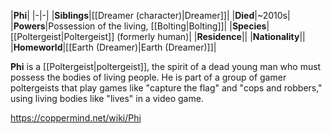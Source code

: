 |**Phi**|
|-|-|
|**Siblings**|[[Dreamer (character)\|Dreamer]]|
|**Died**|~2010s|
|**Powers**|Possession of the living, [[Bolting\|Bolting]]|
|**Species**|[[Poltergeist\|Poltergeist]] (formerly human)|
|**Residence**||
|**Nationality**||
|**Homeworld**|[[Earth (Dreamer)\|Earth (Dreamer)]]|

**Phi** is a [[Poltergeist\|poltergeist]], the spirit of a dead young man who must possess the bodies of living people. He is part of a group of gamer poltergeists that play games like "capture the flag" and "cops and robbers," using living bodies like "lives" in a video game.




https://coppermind.net/wiki/Phi